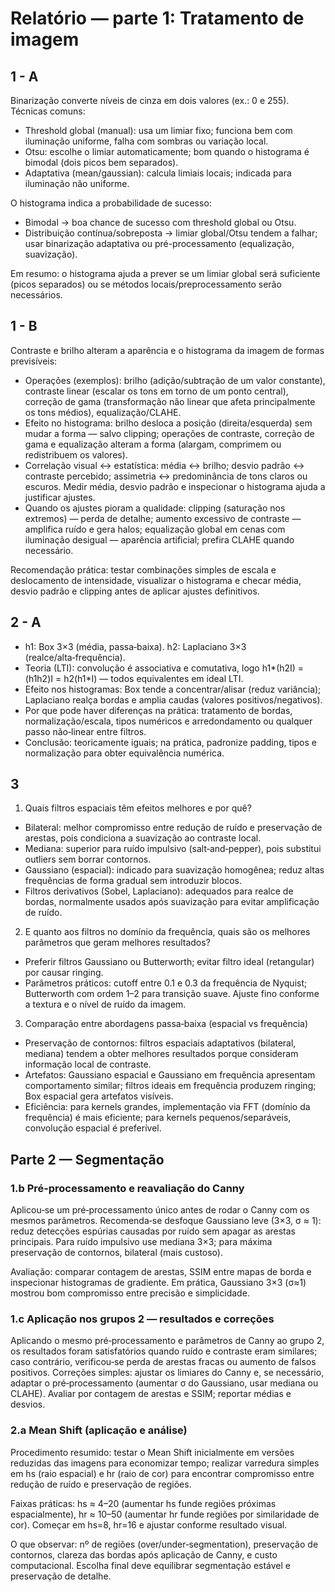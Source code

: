 # Relatório — parte 1: Tratamento de imagem


## 1 - A

Binarização converte níveis de cinza em dois valores (ex.: 0 e 255). Técnicas comuns:

- Threshold global (manual): usa um limiar fixo; funciona bem com iluminação uniforme, falha com sombras ou variação local.
- Otsu: escolhe o limiar automaticamente; bom quando o histograma é bimodal (dois picos bem separados).
- Adaptativa (mean/gaussian): calcula limiais locais; indicada para iluminação não uniforme.

O histograma indica a probabilidade de sucesso:

- Bimodal → boa chance de sucesso com threshold global ou Otsu.
- Distribuição contínua/sobreposta → limiar global/Otsu tendem a falhar; usar binarização adaptativa ou pré-processamento (equalização, suavização).

Em resumo: o histograma ajuda a prever se um limiar global será suficiente (picos separados) ou se métodos locais/preprocessamento serão necessários.

## 1 - B

Contraste e brilho alteram a aparência e o histograma da imagem de formas previsíveis:

- Operações (exemplos): brilho (adição/subtração de um valor constante), contraste linear (escalar os tons em torno de um ponto central), correção de gama (transformação não linear que afeta principalmente os tons médios), equalização/CLAHE.
- Efeito no histograma: brilho desloca a posição (direita/esquerda) sem mudar a forma — salvo clipping; operações de contraste, correção de gama e equalização alteram a forma (alargam, comprimem ou redistribuem os valores).
- Correlação visual ↔ estatística: média ↔ brilho; desvio padrão ↔ contraste percebido; assimetria ↔ predominância de tons claros ou escuros. Medir média, desvio padrão e inspecionar o histograma ajuda a justificar ajustes.
- Quando os ajustes pioram a qualidade: clipping (saturação nos extremos) — perda de detalhe; aumento excessivo de contraste — amplifica ruído e gera halos; equalização global em cenas com iluminação desigual — aparência artificial; prefira CLAHE quando necessário.

Recomendação prática: testar combinações simples de escala e deslocamento de intensidade, visualizar o histograma e checar média, desvio padrão e clipping antes de aplicar ajustes definitivos.

## 2 - A

- h1: Box 3×3 (média, passa‑baixa). h2: Laplaciano 3×3 (realce/alta‑frequência).
- Teoria (LTI): convolução é associativa e comutativa, logo h1*(h2I) = (h1h2)I = h2(h1*I) — todos equivalentes em ideal LTI.
- Efeito nos histogramas: Box tende a concentrar/alisar (reduz variância); Laplaciano realça bordas e amplia caudas (valores positivos/negativos).
- Por que pode haver diferenças na prática: tratamento de bordas, normalização/escala, tipos numéricos e arredondamento ou qualquer passo não‑linear entre filtros.
- Conclusão: teoricamente iguais; na prática, padronize padding, tipos e normalização para obter equivalência numérica.

## 3

1. Quais filtros espaciais têm efeitos melhores e por quê?

- Bilateral: melhor compromisso entre redução de ruído e preservação de arestas, pois condiciona a suavização ao contraste local.
- Mediana: superior para ruído impulsivo (salt‑and‑pepper), pois substitui outliers sem borrar contornos.
- Gaussiano (espacial): indicado para suavização homogênea; reduz altas frequências de forma gradual sem introduzir blocos.
- Filtros derivativos (Sobel, Laplaciano): adequados para realce de bordas, normalmente usados após suavização para evitar amplificação de ruído.

2. E quanto aos filtros no domínio da frequência, quais são os
   melhores parâmetros que geram melhores resultados?

- Preferir filtros Gaussiano ou Butterworth; evitar filtro ideal (retangular) por causar ringing.
- Parâmetros práticos: cutoff entre 0.1 e 0.3 da frequência de Nyquist; Butterworth com ordem 1–2 para transição suave. Ajuste fino conforme a textura e o nível de ruído da imagem.

3. Comparação entre abordagens passa‑baixa (espacial vs frequência)

- Preservação de contornos: filtros espaciais adaptativos (bilateral, mediana) tendem a obter melhores resultados porque consideram informação local de contraste.
- Artefatos: Gaussiano espacial e Gaussiano em frequência apresentam comportamento similar; filtros ideais em frequência produzem ringing; Box espacial gera artefatos visíveis.
- Eficiência: para kernels grandes, implementação via FFT (domínio da frequência) é mais eficiente; para kernels pequenos/separáveis, convolução espacial é preferível.

## Parte 2 — Segmentação

### 1.b Pré‑processamento e reavaliação do Canny

Aplicou‑se um pré‑processamento único antes de rodar o Canny com os mesmos parâmetros. Recomenda‑se desfoque Gaussiano leve (3×3, σ ≈ 1): reduz detecções espúrias causadas por ruído sem apagar as arestas principais. Para ruído impulsivo use mediana 3×3; para máxima preservação de contornos, bilateral (mais custoso).

Avaliação: comparar contagem de arestas, SSIM entre mapas de borda e inspecionar histogramas de gradiente. Em prática, Gaussiano 3×3 (σ≈1) mostrou bom compromisso entre precisão e simplicidade.

### 1.c Aplicação nos grupos 2 — resultados e correções

Aplicando o mesmo pré‑processamento e parâmetros de Canny ao grupo 2, os resultados foram satisfatórios quando ruído e contraste eram similares; caso contrário, verificou‑se perda de arestas fracas ou aumento de falsos positivos. Correções simples: ajustar os limiares do Canny e, se necessário, adaptar o pré‑processamento (aumentar σ do Gaussiano, usar mediana ou CLAHE). Avaliar por contagem de arestas e SSIM; reportar médias e desvios.

### 2.a Mean Shift (aplicação e análise)

Procedimento resumido: testar o Mean Shift inicialmente em versões reduzidas das imagens para economizar tempo; realizar varredura simples em hs (raio espacial) e hr (raio de cor) para encontrar compromisso entre redução de ruído e preservação de regiões.

Faixas práticas: hs ≈ 4–20 (aumentar hs funde regiões próximas espacialmente), hr ≈ 10–50 (aumentar hr funde regiões por similaridade de cor). Começar em hs=8, hr=16 e ajustar conforme resultado visual.

O que observar: nº de regiões (over/under‑segmentation), preservação de contornos, clareza das bordas após aplicação de Canny, e custo computacional. Escolha final deve equilibrar segmentação estável e preservação de detalhe.
